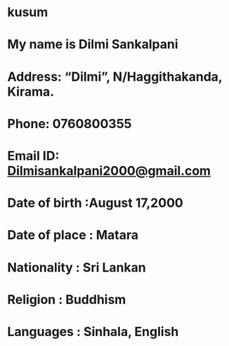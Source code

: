 # kusum
# My name is Dilmi Sankalpani
# Address: “Dilmi”, N/Haggithakanda, Kirama.
# Phone: 0760800355 
# Email ID: Dilmisankalpani2000@gmail.com 
# Date of birth :August 17,2000
# Date of place : Matara 
# Nationality : Sri Lankan 
# Religion : Buddhism 
# Languages : Sinhala, English   

